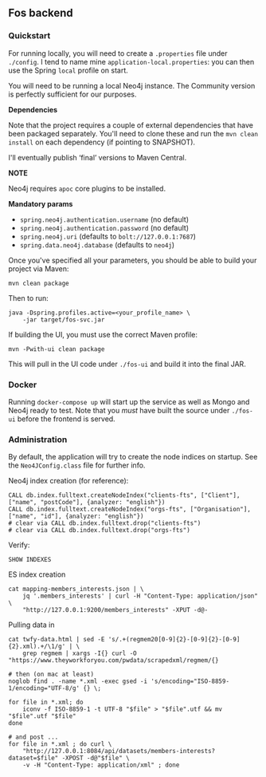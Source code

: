 ## Fos backend

### Quickstart

For running locally, you will need to create a `.properties` file under `./config`. I 
tend to name mine `application-local.properties`: you can then use the Spring `local`
profile on start.

You will need to be running a local Neo4j instance. The Community version is perfectly
sufficient for our purposes.

**Dependencies**

Note that the project requires a couple of external dependencies that have been
packaged separately. You'll need to clone these and run the `mvn clean install` on
each dependency (if pointing to SNAPSHOT).

I'll eventually publish ‘final’ versions to Maven Central.

**NOTE**

Neo4j requires `apoc` core plugins to be installed.

**Mandatory params**

- `spring.neo4j.authentication.username` (no default)
- `spring.neo4j.authentication.password` (no default)
- `spring.neo4j.uri` (defaults to `bolt://127.0.0.1:7687`)
- `spring.data.neo4j.database` (defaults to `neo4j`)

Once you've specified all your parameters, you should be able to build your project via
Maven:

```$bash
mvn clean package
```

Then to run:

```$bash
java -Dspring.profiles.active=<your_profile_name> \
    -jar target/fos-svc.jar
```

If building the UI, you must use the correct Maven profile:

```$bash
mvn -Pwith-ui clean package
```

This will pull in the UI code under `./fos-ui` and build it into the final
JAR.

### Docker

Running `docker-compose up` will start up the service as well as Mongo and Neo4j
ready to test. Note that you _must_ have built the source under `./fos-ui` before
the frontend is served.

### Administration

By default, the application will try to create the node indices on startup. See
the `Neo4JConfig.class` file for further info.

Neo4j index creation (for reference):

```
CALL db.index.fulltext.createNodeIndex("clients-fts", ["Client"], ["name", "postCode"], {analyzer: "english"})
CALL db.index.fulltext.createNodeIndex("orgs-fts", ["Organisation"], ["name", "id"], {analyzer: "english"})
# clear via CALL db.index.fulltext.drop("clients-fts")
# clear via CALL db.index.fulltext.drop("orgs-fts")
```

Verify:
```
SHOW INDEXES
```

ES index creation

```$bash
cat mapping-members_interests.json | \
    jq '.members_interests' | curl -H "Content-Type: application/json" \
    "http://127.0.0.1:9200/members_interests" -XPUT -d@-
```

Pulling data in

```
cat twfy-data.html | sed -E 's/.+(regmem20[0-9]{2}-[0-9]{2}-[0-9]{2}.xml).+/\1/g' | \
    grep regmem | xargs -I{} curl -O "https://www.theyworkforyou.com/pwdata/scrapedxml/regmem/{}

# then (on mac at least)
noglob find . -name *.xml -exec gsed -i 's/encoding="ISO-8859-1/encoding="UTF-8/g' {} \;

for file in *.xml; do
    iconv -f ISO-8859-1 -t UTF-8 "$file" > "$file".utf && mv "$file".utf "$file"
done

# and post ...
for file in *.xml ; do curl \
    "http://127.0.0.1:8084/api/datasets/members-interests?dataset=$file" -XPOST -d@"$file" \
    -v -H "Content-Type: application/xml" ; done
```